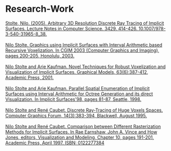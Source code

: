 # Research-Work

[Stolte, Nilo. (2005). Arbitrary 3D Resolution Discrete Ray Tracing of Implicit Surfaces. Lecture Notes in Computer Science. 3429. 414-426. 10.1007/978-3-540-31965-8_38.](https://github.com/nilostolte/Research-Work/blob/main/Stolte2005_Chapter_Arbitrary3DResolutionDiscreteR.pdf)<br><br>
[Nilo Stolte. Graphics using Implicit Surfaces with Interval Arithmetic based Recursive Voxelization. In CGIM 2003 (Computer Graphics and Imaging), pages 200-205, Honolulu, 2003.](https://github.com/nilostolte/Research-Work/blob/main/CGIM-398-024.pdf)<br><br>
[Nilo Stolte and Arie Kaufman. Novel Techniques for Robust Voxelization and Visualization of Implicit Surfaces. Graphical Models, 63(6):387-412, Academic Press, 2001.](https://github.com/nilostolte/Research-Work/blob/main/Graphical%20Models.pdf)<br><br>
[Nilo Stolte and Arie Kaufman. Parallel Spatial Enumeration of Implicit Surfaces using Interval Arithmetic for Octree Generation and its direct Visualization. In Implicit Surfaces'98, pages 81-87, Seattle, 1998.](https://github.com/nilostolte/Research-Work/blob/main/parvox.pdf)<br><br>
[Nilo Stolte and René Caubet. Discrete Ray-Tracing of Huge Voxels Spaces. Computer Graphics Forum, 14(3):383-394, Blackwell, August 1995.](https://github.com/nilostolte/Research-Work/blob/main/eg95.pdf)<br><br>
[Nilo Stolte and René Caubet. Comparison between Different Rasterization Methods for Implicit Surfaces. In Rae Earnshaw, John A. Vince and How Jones, editors, Visualization and Modeling, Chapter 10, pages 191-201, Academic Press, April 1997. ISBN: 0122277384](https://github.com/nilostolte/Research-Work/blob/main/leeds.pdf)<br><br>
